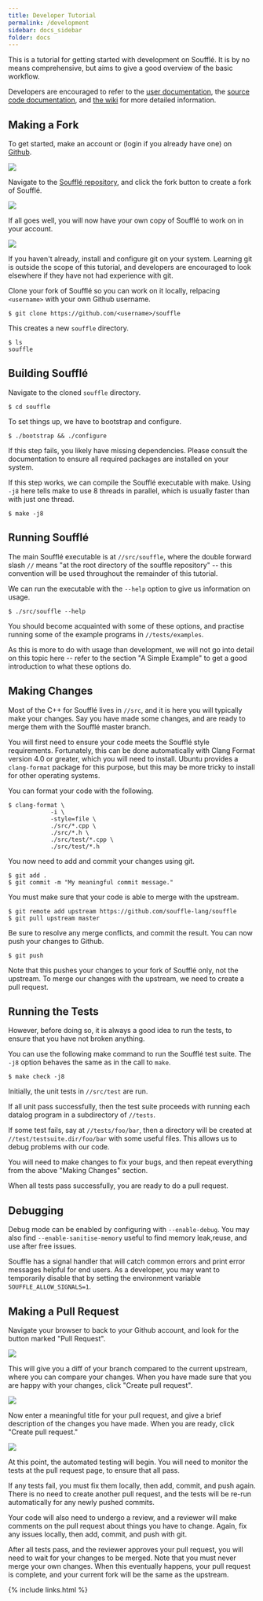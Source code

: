 ```yaml
---
title: Developer Tutorial
permalink: /development
sidebar: docs_sidebar
folder: docs
---
```


This is a tutorial for getting started with development on Soufflé. It is by no means comprehensive, but aims to give a good overview of the basic workflow.

Developers are encouraged to refer to the [user documentation](docs.html), the [source code documentation](http://souffle-lang.org/souffle/), and [the wiki](https://github.com/souffle-lang/souffle/wiki) for more detailed information.

## Making a Fork

To get started,  make an account or (login if you already have one) on [Github](https://github.com/login).

![](/img/github_login.png)

Navigate to the [Soufflé repository](https://github.com/souffle-lang/souffle), and click the fork button to create a fork of Soufflé.

![](/img/souffle_github.png)

If all goes well, you will now have your own copy of Soufflé to work on in your account.

![](/img/souffle_fork.png)

If you haven't already, install and configure git on your system. Learning git is outside the scope of this tutorial, and developers are encouraged to look elsewhere if they have not had experience with git.

Clone your fork of Soufflé so you can work on it locally, relpacing `<username>` with your own Github username.

~~~
$ git clone https://github.com/<username>/souffle
~~~

This creates a new `souffle` directory.

~~~
$ ls
souffle
~~~

## Building Soufflé

Navigate to the cloned `souffle` directory.

~~~
$ cd souffle
~~~

To set things up, we have to bootstrap and configure.

~~~
$ ./bootstrap && ./configure
~~~

If this step fails, you likely have missing dependencies. Please consult the documentation to ensure all required packages are installed on your system.

If this step works, we can compile the Soufflé executable with make. Using `-j8` here tells make to use 8 threads in parallel, which is usually faster than with just one thread.

~~~
$ make -j8
~~~

## Running Soufflé

The main Soufflé executable is at `//src/souffle`, where the double forward slash `//` means "at the root directory of the souffle repository" -- this convention will be used throughout the remainder of this tutorial.

We can run the executable with the `--help` option to give us information on usage.

~~~
$ ./src/souffle --help
~~~

You should become acquainted with some of these options, and practise running some of the example programs in `//tests/examples`.

As this is more to do with usage than development, we will not go into detail on this topic here -- refer to the section "A Simple Example" to get a good introduction to what these options do.

## Making Changes

Most of the C++ for Soufflé lives in `//src`, and it is here you will typically make your changes. Say you have made some changes, and are ready to merge them with the Soufflé master branch.

You will first need to ensure your code meets the Soufflé style requirements. Fortunately, this can be done automatically with Clang Format version 4.0 or greater, which you will need to install. Ubuntu provides a `clang-format` package for this purpose, but this may be more tricky to install for other operating systems.

You can format your code with the following.

~~~
$ clang-format \
            -i \
            -style=file \
            ./src/*.cpp \
            ./src/*.h \
            ./src/test/*.cpp \
            ./src/test/*.h
~~~

You now need to add and commit your changes using git.

~~~
$ git add .
$ git commit -m "My meaningful commit message."
~~~

You must make sure that your code is able to merge with the upstream.

~~~
$ git remote add upstream https://github.com/souffle-lang/souffle
$ git pull upstream master
~~~

Be sure to resolve any merge conflicts, and commit the result. You can now push your changes to Github.

~~~
$ git push
~~~

Note that this pushes your changes to your fork of Soufflé only, not the upstream. To merge our changes with the upstream, we need to create a pull request.

## Running the Tests

However, before doing so, it is always a good idea to run the tests, to ensure that you have not broken anything.

You can use the following make command to run the Soufflé test suite. The `-j8` option behaves the same as in the call to `make`.

~~~
$ make check -j8
~~~

Initially, the unit tests in `//src/test` are run.

If all unit pass successfully, then the test suite proceeds with running each datalog program in a subdirectory of `//tests`.

If some test fails, say at `//tests/foo/bar`, then a directory will be created at `//test/testsuite.dir/foo/bar` with some useful files. This allows us to debug problems with our code.

You will need to make changes to fix your bugs, and then repeat everything from the above "Making Changes" section.

When all tests pass successfully, you are ready to do a pull request.


## Debugging
Debug mode can be enabled by configuring with `--enable-debug`. You may also find `--enable-sanitise-memory` useful to find memory leak,reuse, and use after free issues.

Souffle has a signal handler that will catch common errors and print error messages helpful for end users. As a developer, you may want to temporarily disable that by setting the environment variable `SOUFFLE_ALLOW_SIGNALS=1`.

## Making a Pull Request

Navigate your browser to back to your Github account, and look for the button marked "Pull Request".


![](/img/new_pull_request.png)

This will give you a diff of your branch compared to the current upstream, where you can compare your changes. When you have made sure that you are happy with your changes, click "Create pull request".

![](/img/pull_request_diff.png)

Now enter a meaningful title for your pull request, and give a brief description of the changes you have made. When you are ready, click "Create pull request."

![](/img/pull_request_example.png)

At this point, the automated testing will begin. You will need to monitor the tests at the pull request page, to ensure that all pass.

If any tests fail, you must fix them locally, then add, commit, and push again. There is no need to create another pull request, and the tests will be re-run automatically for any newly pushed commits.

Your code will also need to undergo a review, and a reviewer will make comments on the pull request about things you have to change. Again, fix any issues locally, then add, commit, and push with git.

After all tests pass, and the reviewer approves your pull request, you will need to wait for your changes to be merged. Note that you must never merge your own changes. When this eventually happens, your pull request is complete, and your current fork will be the same as the upstream.

{% include links.html %}
